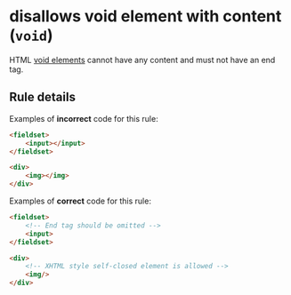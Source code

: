 # disallows void element with content (`void`)

HTML [void elements](https://www.w3.org/TR/html5/syntax.html#void-elements)
cannot have any content and must not have an end tag.

## Rule details

Examples of **incorrect** code for this rule:

```html
<fieldset>
	<input></input>
</fieldset>

<div>
	<img></img>
</div>
```

Examples of **correct** code for this rule:

```html
<fieldset>
	<!-- End tag should be omitted -->
	<input>
</fieldset>

<div>
	<!-- XHTML style self-closed element is allowed -->
	<img/>
</div>
```
